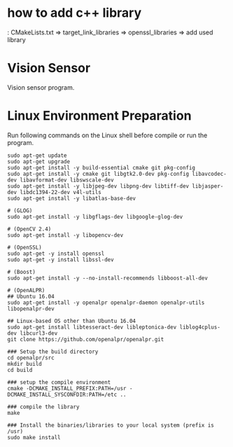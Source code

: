 # how to add c++ library
: CMakeLists.txt => target_link_libraries => openssl_libraries => add used library

# Vision Sensor
Vision sensor program.

# Linux Environment Preparation
Run following commands on the Linux shell before compile or run the program.
```
sudo apt-get update
sudo apt-get upgrade
sudo apt-get install -y build-essential cmake git pkg-config
sudo apt-get install -y cmake git libgtk2.0-dev pkg-config libavcodec-dev libavformat-dev libswscale-dev
sudo apt-get install -y libjpeg-dev libpng-dev libtiff-dev libjasper-dev libdc1394-22-dev v4l-utils
sudo apt-get install -y libatlas-base-dev

# (GLOG)
sudo apt-get install -y libgflags-dev libgoogle-glog-dev

# (OpenCV 2.4)
sudo apt-get install -y libopencv-dev

# (OpenSSL)
sudo apt-get -y install openssl
sudo apt-get -y install libssl-dev

# (Boost)
sudo apt-get install -y --no-install-recommends libboost-all-dev

# (OpenALPR)
## Ubuntu 16.04
sudo apt-get install -y openalpr openalpr-daemon openalpr-utils libopenalpr-dev

## Linux-based OS other than Ubuntu 16.04
sudo apt-get install libtesseract-dev libleptonica-dev liblog4cplus-dev libcurl3-dev
git clone https://github.com/openalpr/openalpr.git

### Setup the build directory
cd openalpr/src
mkdir build
cd build

### setup the compile environment
cmake -DCMAKE_INSTALL_PREFIX:PATH=/usr -DCMAKE_INSTALL_SYSCONFDIR:PATH=/etc ..

### compile the library
make

### Install the binaries/libraries to your local system (prefix is /usr)
sudo make install
```
